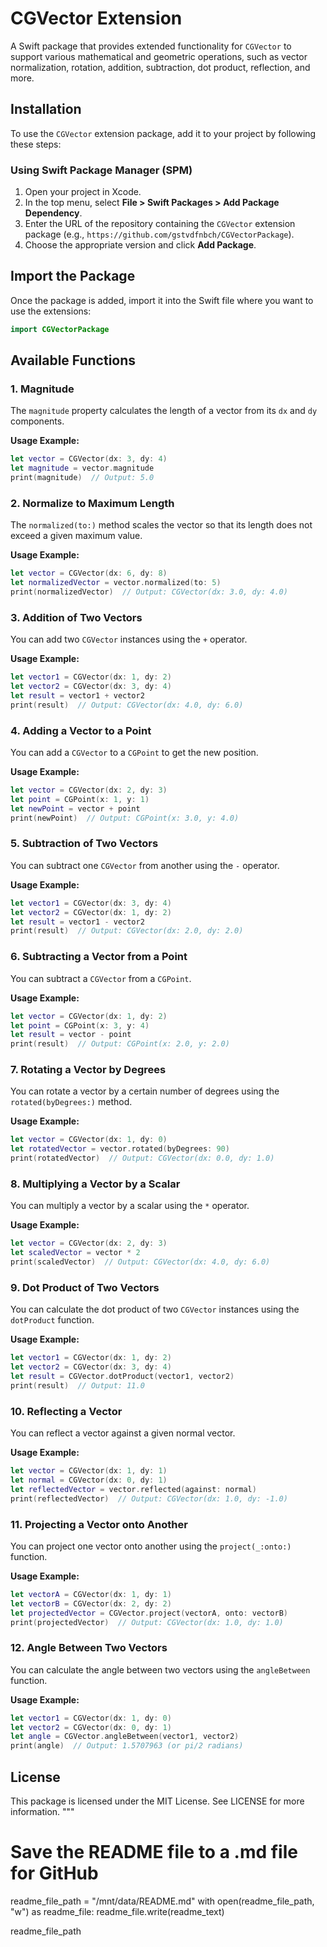 # CGVector Extension

A Swift package that provides extended functionality for `CGVector` to support various mathematical and geometric operations, such as vector normalization, rotation, addition, subtraction, dot product, reflection, and more.

## Installation

To use the `CGVector` extension package, add it to your project by following these steps:

### Using Swift Package Manager (SPM)

1. Open your project in Xcode.
2. In the top menu, select **File > Swift Packages > Add Package Dependency**.
3. Enter the URL of the repository containing the `CGVector` extension package (e.g., `https://github.com/gstvdfnbch/CGVectorPackage`).
4. Choose the appropriate version and click **Add Package**.

## Import the Package

Once the package is added, import it into the Swift file where you want to use the extensions:

```swift
import CGVectorPackage
```

## Available Functions

### 1. Magnitude

The `magnitude` property calculates the length of a vector from its `dx` and `dy` components.

**Usage Example:**

```swift
let vector = CGVector(dx: 3, dy: 4)
let magnitude = vector.magnitude
print(magnitude)  // Output: 5.0
```

### 2. Normalize to Maximum Length

The `normalized(to:)` method scales the vector so that its length does not exceed a given maximum value.

**Usage Example:**

```swift
let vector = CGVector(dx: 6, dy: 8)
let normalizedVector = vector.normalized(to: 5)
print(normalizedVector)  // Output: CGVector(dx: 3.0, dy: 4.0)
```

### 3. Addition of Two Vectors

You can add two `CGVector` instances using the `+` operator.

**Usage Example:**

```swift
let vector1 = CGVector(dx: 1, dy: 2)
let vector2 = CGVector(dx: 3, dy: 4)
let result = vector1 + vector2
print(result)  // Output: CGVector(dx: 4.0, dy: 6.0)
```

### 4. Adding a Vector to a Point

You can add a `CGVector` to a `CGPoint` to get the new position.

**Usage Example:**

```swift
let vector = CGVector(dx: 2, dy: 3)
let point = CGPoint(x: 1, y: 1)
let newPoint = vector + point
print(newPoint)  // Output: CGPoint(x: 3.0, y: 4.0)
```

### 5. Subtraction of Two Vectors

You can subtract one `CGVector` from another using the `-` operator.

**Usage Example:**

```swift
let vector1 = CGVector(dx: 3, dy: 4)
let vector2 = CGVector(dx: 1, dy: 2)
let result = vector1 - vector2
print(result)  // Output: CGVector(dx: 2.0, dy: 2.0)
```

### 6. Subtracting a Vector from a Point

You can subtract a `CGVector` from a `CGPoint`.

**Usage Example:**

```swift
let vector = CGVector(dx: 1, dy: 2)
let point = CGPoint(x: 3, y: 4)
let result = vector - point
print(result)  // Output: CGPoint(x: 2.0, y: 2.0)
```

### 7. Rotating a Vector by Degrees

You can rotate a vector by a certain number of degrees using the `rotated(byDegrees:)` method.

**Usage Example:**

```swift
let vector = CGVector(dx: 1, dy: 0)
let rotatedVector = vector.rotated(byDegrees: 90)
print(rotatedVector)  // Output: CGVector(dx: 0.0, dy: 1.0)
```

### 8. Multiplying a Vector by a Scalar

You can multiply a vector by a scalar using the `*` operator.

**Usage Example:**

```swift
let vector = CGVector(dx: 2, dy: 3)
let scaledVector = vector * 2
print(scaledVector)  // Output: CGVector(dx: 4.0, dy: 6.0)
```

### 9. Dot Product of Two Vectors

You can calculate the dot product of two `CGVector` instances using the `dotProduct` function.

**Usage Example:**

```swift
let vector1 = CGVector(dx: 1, dy: 2)
let vector2 = CGVector(dx: 3, dy: 4)
let result = CGVector.dotProduct(vector1, vector2)
print(result)  // Output: 11.0
```

### 10. Reflecting a Vector

You can reflect a vector against a given normal vector.

**Usage Example:**

```swift
let vector = CGVector(dx: 1, dy: 1)
let normal = CGVector(dx: 0, dy: 1)
let reflectedVector = vector.reflected(against: normal)
print(reflectedVector)  // Output: CGVector(dx: 1.0, dy: -1.0)
```

### 11. Projecting a Vector onto Another

You can project one vector onto another using the `project(_:onto:)` function.

**Usage Example:**

```swift
let vectorA = CGVector(dx: 1, dy: 1)
let vectorB = CGVector(dx: 2, dy: 2)
let projectedVector = CGVector.project(vectorA, onto: vectorB)
print(projectedVector)  // Output: CGVector(dx: 1.0, dy: 1.0)
```

### 12. Angle Between Two Vectors

You can calculate the angle between two vectors using the `angleBetween` function.

**Usage Example:**

```swift
let vector1 = CGVector(dx: 1, dy: 0)
let vector2 = CGVector(dx: 0, dy: 1)
let angle = CGVector.angleBetween(vector1, vector2)
print(angle)  // Output: 1.5707963 (or pi/2 radians)
```

## License

This package is licensed under the MIT License. See LICENSE for more information.
"""

# Save the README file to a .md file for GitHub
readme_file_path = "/mnt/data/README.md"
with open(readme_file_path, "w") as readme_file:
    readme_file.write(readme_text)

readme_file_path
